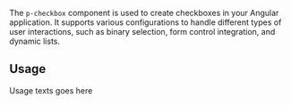 The `p-checkbox` component is used to create checkboxes in your Angular application. It supports various configurations to handle different types of user interactions, such as binary selection, form control integration, and dynamic lists.


## Usage

 Usage texts goes here
